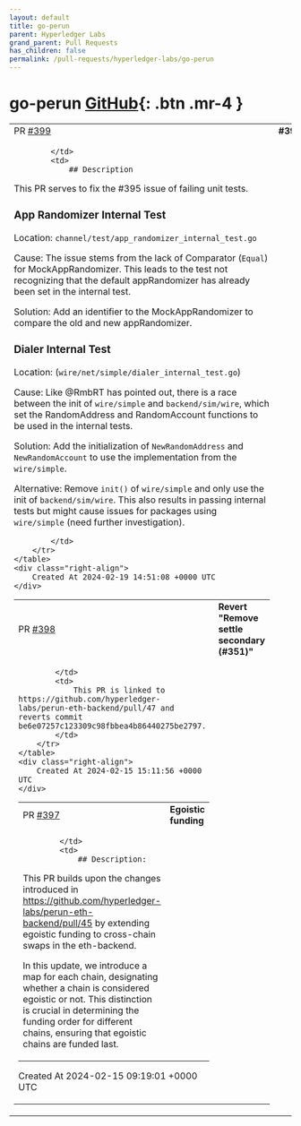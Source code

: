 ```yaml
---
layout: default
title: go-perun
parent: Hyperledger Labs
grand_parent: Pull Requests
has_children: false
permalink: /pull-requests/hyperledger-labs/go-perun
---
```


# go-perun <span class="fs-3 right-align">[GitHub](https://github.com/hyperledger-labs/go-perun){: .btn .mr-4 }</span>


<div>
    <table>
        <tr>
            <td>
                PR <a href="https://github.com/hyperledger-labs/go-perun/pull/399" class=".btn">#399</a>
            </td>
            <td>
                <b>
                    #395_Fix_Falling_Unit_Tests
                </b>
            </td>
        </tr>
        <tr>
            <td>
                
            </td>
            <td>
                ## Description
This PR serves to fix the #395 issue of failing unit tests. 

### App Randomizer Internal Test 
Location: `channel/test/app_randomizer_internal_test.go`

Cause: The issue stems from the lack of Comparator (`Equal`) for MockAppRandomizer. This leads to the test not recognizing that the default appRandomizer has already been set in the internal test.

Solution: Add an identifier to the MockAppRandomizer to compare the old and new appRandomizer.

### Dialer Internal Test
Location: (`wire/net/simple/dialer_internal_test.go`)

Cause: Like @RmbRT has pointed out, there is a race between the init of `wire/simple` and `backend/sim/wire`, which set the RandomAddress and RandomAccount functions to be used in the internal tests.

Solution: Add the initialization of `NewRandomAddress` and `NewRandomAccount` to use the implementation from the `wire/simple`.

Alternative: Remove `init()` of `wire/simple` and only use the init of `backend/sim/wire`. This also results in passing internal tests but might cause issues for packages using `wire/simple` (need further investigation).

            </td>
        </tr>
    </table>
    <div class="right-align">
        Created At 2024-02-19 14:51:08 +0000 UTC
    </div>
</div>

<div>
    <table>
        <tr>
            <td>
                PR <a href="https://github.com/hyperledger-labs/go-perun/pull/398" class=".btn">#398</a>
            </td>
            <td>
                <b>
                    Revert "Remove settle secondary (#351)"
                </b>
            </td>
        </tr>
        <tr>
            <td>
                
            </td>
            <td>
                This PR is linked to https://github.com/hyperledger-labs/perun-eth-backend/pull/47 and reverts commit be6e07257c123309c98fbbea4b86440275be2797.
            </td>
        </tr>
    </table>
    <div class="right-align">
        Created At 2024-02-15 15:11:56 +0000 UTC
    </div>
</div>

<div>
    <table>
        <tr>
            <td>
                PR <a href="https://github.com/hyperledger-labs/go-perun/pull/397" class=".btn">#397</a>
            </td>
            <td>
                <b>
                    Egoistic funding
                </b>
            </td>
        </tr>
        <tr>
            <td>
                
            </td>
            <td>
                ## Description:
This PR builds upon the changes introduced in https://github.com/hyperledger-labs/perun-eth-backend/pull/45 by extending egoistic funding to cross-chain swaps in the eth-backend.

In this update, we introduce a map for each chain, designating whether a chain is considered egoistic or not. This distinction is crucial in determining the funding order for different chains, ensuring that egoistic chains are funded last.
            </td>
        </tr>
    </table>
    <div class="right-align">
        Created At 2024-02-15 09:19:01 +0000 UTC
    </div>
</div>

